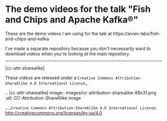 # The demo videos for the talk "Fish and Chips and Apache Kafka®"

These are the demo videos I am using for the talk at
https://aiven-labs/fish-and-chips-and-kafka

I've made a separate repository because you don't necessarily
want to download videos when you're looking at the main repository.

--------

  |cc-attr-sharealike|

  These videos are released under a `Creative Commons
  Attribution-ShareAlike 4.0 International License`_.

.. |cc-attr-sharealike| image:: images/cc-attribution-sharealike-88x31.png
   :alt: CC-Attribution-ShareAlike image

.. _`Creative Commons Attribution-ShareAlike 4.0 International License`: http://creativecommons.org/licenses/by-sa/4.0
